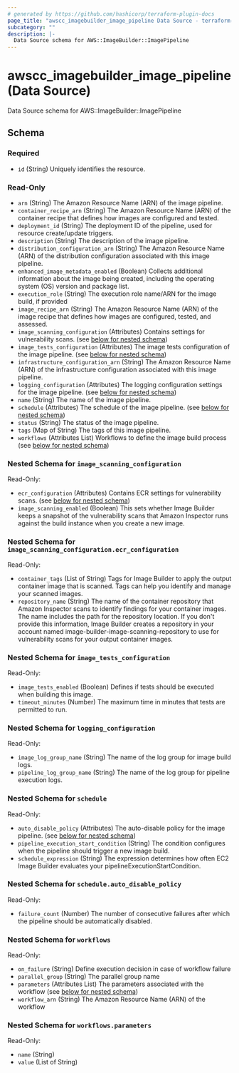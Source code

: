 ```yaml
---
# generated by https://github.com/hashicorp/terraform-plugin-docs
page_title: "awscc_imagebuilder_image_pipeline Data Source - terraform-provider-awscc"
subcategory: ""
description: |-
  Data Source schema for AWS::ImageBuilder::ImagePipeline
---
```


# awscc_imagebuilder_image_pipeline (Data Source)

Data Source schema for AWS::ImageBuilder::ImagePipeline



<!-- schema generated by tfplugindocs -->
## Schema

### Required

- `id` (String) Uniquely identifies the resource.

### Read-Only

- `arn` (String) The Amazon Resource Name (ARN) of the image pipeline.
- `container_recipe_arn` (String) The Amazon Resource Name (ARN) of the container recipe that defines how images are configured and tested.
- `deployment_id` (String) The deployment ID of the pipeline, used for resource create/update triggers.
- `description` (String) The description of the image pipeline.
- `distribution_configuration_arn` (String) The Amazon Resource Name (ARN) of the distribution configuration associated with this image pipeline.
- `enhanced_image_metadata_enabled` (Boolean) Collects additional information about the image being created, including the operating system (OS) version and package list.
- `execution_role` (String) The execution role name/ARN for the image build, if provided
- `image_recipe_arn` (String) The Amazon Resource Name (ARN) of the image recipe that defines how images are configured, tested, and assessed.
- `image_scanning_configuration` (Attributes) Contains settings for vulnerability scans. (see [below for nested schema](#nestedatt--image_scanning_configuration))
- `image_tests_configuration` (Attributes) The image tests configuration of the image pipeline. (see [below for nested schema](#nestedatt--image_tests_configuration))
- `infrastructure_configuration_arn` (String) The Amazon Resource Name (ARN) of the infrastructure configuration associated with this image pipeline.
- `logging_configuration` (Attributes) The logging configuration settings for the image pipeline. (see [below for nested schema](#nestedatt--logging_configuration))
- `name` (String) The name of the image pipeline.
- `schedule` (Attributes) The schedule of the image pipeline. (see [below for nested schema](#nestedatt--schedule))
- `status` (String) The status of the image pipeline.
- `tags` (Map of String) The tags of this image pipeline.
- `workflows` (Attributes List) Workflows to define the image build process (see [below for nested schema](#nestedatt--workflows))

<a id="nestedatt--image_scanning_configuration"></a>
### Nested Schema for `image_scanning_configuration`

Read-Only:

- `ecr_configuration` (Attributes) Contains ECR settings for vulnerability scans. (see [below for nested schema](#nestedatt--image_scanning_configuration--ecr_configuration))
- `image_scanning_enabled` (Boolean) This sets whether Image Builder keeps a snapshot of the vulnerability scans that Amazon Inspector runs against the build instance when you create a new image.

<a id="nestedatt--image_scanning_configuration--ecr_configuration"></a>
### Nested Schema for `image_scanning_configuration.ecr_configuration`

Read-Only:

- `container_tags` (List of String) Tags for Image Builder to apply the output container image that is scanned. Tags can help you identify and manage your scanned images.
- `repository_name` (String) The name of the container repository that Amazon Inspector scans to identify findings for your container images. The name includes the path for the repository location. If you don't provide this information, Image Builder creates a repository in your account named image-builder-image-scanning-repository to use for vulnerability scans for your output container images.



<a id="nestedatt--image_tests_configuration"></a>
### Nested Schema for `image_tests_configuration`

Read-Only:

- `image_tests_enabled` (Boolean) Defines if tests should be executed when building this image.
- `timeout_minutes` (Number) The maximum time in minutes that tests are permitted to run.


<a id="nestedatt--logging_configuration"></a>
### Nested Schema for `logging_configuration`

Read-Only:

- `image_log_group_name` (String) The name of the log group for image build logs.
- `pipeline_log_group_name` (String) The name of the log group for pipeline execution logs.


<a id="nestedatt--schedule"></a>
### Nested Schema for `schedule`

Read-Only:

- `auto_disable_policy` (Attributes) The auto-disable policy for the image pipeline. (see [below for nested schema](#nestedatt--schedule--auto_disable_policy))
- `pipeline_execution_start_condition` (String) The condition configures when the pipeline should trigger a new image build.
- `schedule_expression` (String) The expression determines how often EC2 Image Builder evaluates your pipelineExecutionStartCondition.

<a id="nestedatt--schedule--auto_disable_policy"></a>
### Nested Schema for `schedule.auto_disable_policy`

Read-Only:

- `failure_count` (Number) The number of consecutive failures after which the pipeline should be automatically disabled.



<a id="nestedatt--workflows"></a>
### Nested Schema for `workflows`

Read-Only:

- `on_failure` (String) Define execution decision in case of workflow failure
- `parallel_group` (String) The parallel group name
- `parameters` (Attributes List) The parameters associated with the workflow (see [below for nested schema](#nestedatt--workflows--parameters))
- `workflow_arn` (String) The Amazon Resource Name (ARN) of the workflow

<a id="nestedatt--workflows--parameters"></a>
### Nested Schema for `workflows.parameters`

Read-Only:

- `name` (String)
- `value` (List of String)
